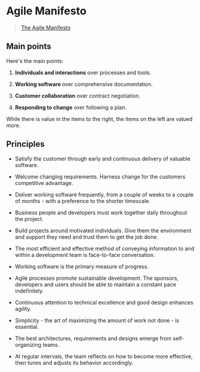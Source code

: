# Agile Manifesto

> [The Agile Manifesto](http://agilemanifesto.org/)

## Main points

Here's the main points:

1. **Individuals and interactions** over processes and tools.

2. **Working software** over comprehensive documentation.

3. **Customer collaboration** over contract negotiation.

4. **Responding to change** over following a plan.

While there is value in the items to the right, the items on the left are valued more.

## Principles

- Satisfy the customer through early and continuous delivery of valuable software.

- Welcome changing requirements. Harness change for the customers competitive advantage.

- Deliver working software frequently, from a couple of weeks to a couple of months - with a preference to the shorter timescale.

- Business people and developers must work together daily throughout the project.

- Build projects around motivated individuals. Give them the environment and support they need and trust them to get the job done.

- The most efficient and effective method of conveying information to and within a development team is face-to-face conversation.

- Working software is the primary measure of progress.

- Agile processes promote sustainable development. The sponsors, developers and users should be able to maintain a constant pace indefinitely.

- Continuous attention to technical excellence and good design enhances agility.

- Simplicity - the art of maximizing the amount of work not done - is essential.

- The best architectures, requirements and designs emerge from self-organizing teams.

- At regular intervals, the team reflects on how to become more effective, then tunes and adjusts its behavior accordingly.